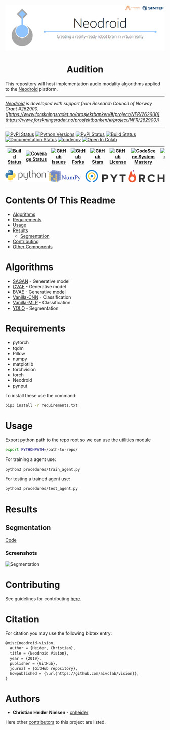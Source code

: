 
<!--![header](.github/images/header.png)-->

<p align="center">
  <img src=".github/images/header.png" alt='header' />
</p>

<h1 align="center">Audition</h1>

<!--# Audition-->

This repository will host implementation audio modality algorithms applied to the [Neodroid](https://github.com/sintefneodroid/) platform.

---

_[Neodroid](https://github.com/sintefneodroid) is developed with support from Research Council of Norway Grant #262900. ([https://www.forskningsradet.no/prosjektbanken/#/project/NFR/262900](https://www.forskningsradet.no/prosjektbanken/#/project/NFR/262900))_

---


[![PyPI Status](https://badge.fury.io/py/repo.svg)](https://badge.fury.io/py/repo)
[![Python Versions](https://img.shields.io/pypi/pyversions/repo.svg)](https://pypi.org/project/repo/)
[![PyPI Status](https://pepy.tech/badge/repo)](https://pepy.tech/project/repo)
[![Build Status](https://img.shields.io/endpoint.svg?url=https%3A%2F%2Factions-badge.atrox.dev%2Fauthor%2Frepo%2Fbadge%3Fref%3Dmaster&style=flat)](https://actions-badge.atrox.dev/author/repo/goto?ref=master)
[![Documentation Status](https://readthedocs.org/projects/repo/badge/?version=latest)](https://lhotse.readthedocs.io/en/latest/?badge=latest)
[![codecov](https://codecov.io/gh/author/repo/branch/master/graph/badge.svg)](https://codecov.io/gh/author/repo)
[![Open In Colab](https://colab.research.google.com/assets/colab-badge.svg)](https://colab.research.google.com/github/author/repo/blob/master/notebooks/repo-introduction.ipynb)

| [![Build Status](https://travis-ci.org/sintefneodroid/agent.svg?branch=master)](https://travis-ci.org/sintefneodroid/agent)  | [![Coverage Status](https://coveralls.io/repos/github/sintefneodroid/agent/badge.svg?branch=master)](https://coveralls.io/github/sintefneodroid/agent?branch=master)  | [![GitHub Issues](https://img.shields.io/github/issues/sintefneodroid/agent.svg?style=flat)](https://github.com/sintefneodroid/agent/issues)  |  [![GitHub Forks](https://img.shields.io/github/forks/sintefneodroid/agent.svg?style=flat)](https://github.com/sintefneodroid/agent/network) | [![GitHub Stars](https://img.shields.io/github/stars/sintefneodroid/agent.svg?style=flat)](https://github.com/sintefneodroid/agent/stargazers) |[![GitHub License](https://img.shields.io/github/license/sintefneodroid/agent.svg?style=flat)](https://github.com/sintefneodroid/agent/blob/master/LICENSE.md) | [![CodeScene System Mastery](https://codescene.io/projects/12883/status-badges/system-mastery)](https://codescene.io/projects/12883) | [![CodeScene Code Health](https://codescene.io/projects/12883/status-badges/code-health)](https://codescene.io/projects/12883) |
|---|---|---|---|---|---|---|---|

<p align="center" width="100%">
  <a href="https://www.python.org/">
    <img alt="python" src=".github/images/python.svg" height="40" align="left">
  </a>
  <a href="http://pytorch.org/"style="float: right;">
    <img alt="pytorch" src=".github/images/pytorch.svg" height="40" align="right" >
  </a>
</p>
<p align="center" width="100%">
  <a href="http://www.numpy.org/">
    <img alt="numpy" src=".github/images/numpy.svg" height="40" align="left">
  </a>
  <a href="https://github.com/tqdm/tqdm" style="float:center;">
    <img alt="tqdm" src=".github/images/tqdm.gif" height="40" align="center">
  </a>
</p>

# Contents Of This Readme

- [Algorithms](#algorithms)
- [Requirements](#requirements)
- [Usage](#usage)
- [Results](#results)
    - [Segmentation](#segmentation)
- [Contributing](#contributing)
- [Other Components](#other-components-of-the-neodroid-platform)

# Algorithms

- [SAGAN](vision/.py) - Generative model
- [CVAE](vision/.py) - Generative model
- [BVAE](vision/.py) - Generative model
- [Vanilla-CNN](vision/.py) - Classification
- [Vanilla-MLP](vision/.py) - Classification
- [YOLO](vision/.py) - Segmentation

# Requirements

- pytorch
- tqdm
- Pillow
- numpy
- matplotlib
- torchvision
- torch
- Neodroid
- pynput

To install these use the command:

````bash
pip3 install -r requirements.txt
````

# Usage

Export python path to the repo root so we can use the utilities module

````bash
export PYTHONPATH=/path-to-repo/
````

For training a agent use:

````bash
python3 procedures/train_agent.py
````

For testing a trained agent use:

````bash
python3 procedures/test_agent.py
````

# Results

## Segmentation

[Code](samples/regression/segmentation/run.py)

### Screenshots

![Segmentation](.github/images/results/ori_mask_seg_recon.png)

# Contributing

See guidelines for contributing [here](CONTRIBUTING.md).

# Citation

For citation you may use the following bibtex entry:

````
@misc{neodroid-vision,
  author = {Heider, Christian},
  title = {Neodroid Vision},
  year = {2019},
  publisher = {GitHub},
  journal = {GitHub repository},
  howpublished = {\url{https://github.com/aivclab/vision}},
}
````

# Authors

* **Christian Heider Nielsen** - [cnheider](https://github.com/cnheider)

Here other [contributors](https://github.com/aivclab/vision/contributors) to this project are listed.
